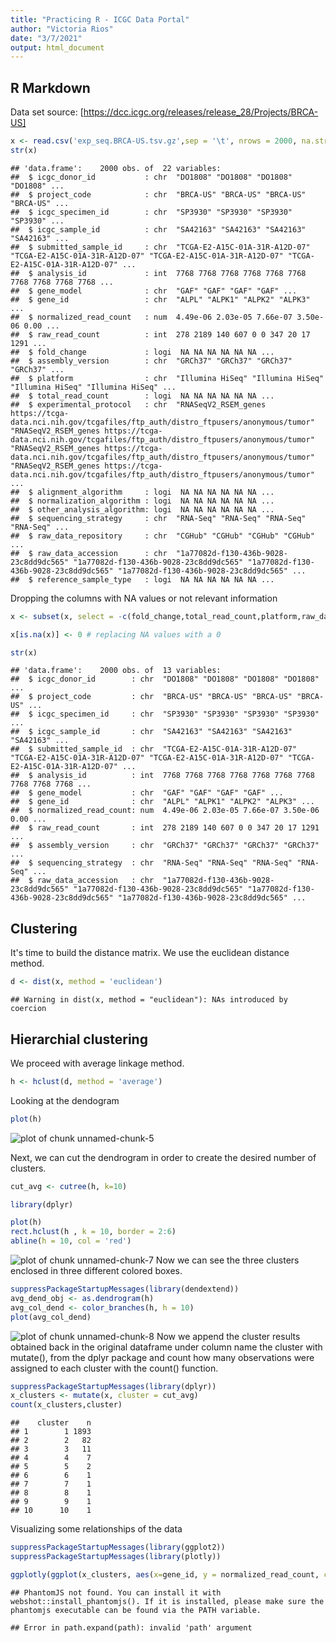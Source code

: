 ```yaml
---
title: "Practicing R - ICGC Data Portal"
author: "Victoria Rios"
date: "3/7/2021"
output: html_document
---
```




## R Markdown
Data set source: [https://dcc.icgc.org/releases/release_28/Projects/BRCA-US]


```r
x <- read.csv('exp_seq.BRCA-US.tsv.gz',sep = '\t', nrows = 2000, na.strings = '?')
str(x)
```

```
## 'data.frame':	2000 obs. of  22 variables:
##  $ icgc_donor_id           : chr  "DO1808" "DO1808" "DO1808" "DO1808" ...
##  $ project_code            : chr  "BRCA-US" "BRCA-US" "BRCA-US" "BRCA-US" ...
##  $ icgc_specimen_id        : chr  "SP3930" "SP3930" "SP3930" "SP3930" ...
##  $ icgc_sample_id          : chr  "SA42163" "SA42163" "SA42163" "SA42163" ...
##  $ submitted_sample_id     : chr  "TCGA-E2-A15C-01A-31R-A12D-07" "TCGA-E2-A15C-01A-31R-A12D-07" "TCGA-E2-A15C-01A-31R-A12D-07" "TCGA-E2-A15C-01A-31R-A12D-07" ...
##  $ analysis_id             : int  7768 7768 7768 7768 7768 7768 7768 7768 7768 7768 ...
##  $ gene_model              : chr  "GAF" "GAF" "GAF" "GAF" ...
##  $ gene_id                 : chr  "ALPL" "ALPK1" "ALPK2" "ALPK3" ...
##  $ normalized_read_count   : num  4.49e-06 2.03e-05 7.66e-07 3.50e-06 0.00 ...
##  $ raw_read_count          : int  278 2189 140 607 0 0 347 20 17 1291 ...
##  $ fold_change             : logi  NA NA NA NA NA NA ...
##  $ assembly_version        : chr  "GRCh37" "GRCh37" "GRCh37" "GRCh37" ...
##  $ platform                : chr  "Illumina HiSeq" "Illumina HiSeq" "Illumina HiSeq" "Illumina HiSeq" ...
##  $ total_read_count        : logi  NA NA NA NA NA NA ...
##  $ experimental_protocol   : chr  "RNASeqV2_RSEM_genes https://tcga-data.nci.nih.gov/tcgafiles/ftp_auth/distro_ftpusers/anonymous/tumor" "RNASeqV2_RSEM_genes https://tcga-data.nci.nih.gov/tcgafiles/ftp_auth/distro_ftpusers/anonymous/tumor" "RNASeqV2_RSEM_genes https://tcga-data.nci.nih.gov/tcgafiles/ftp_auth/distro_ftpusers/anonymous/tumor" "RNASeqV2_RSEM_genes https://tcga-data.nci.nih.gov/tcgafiles/ftp_auth/distro_ftpusers/anonymous/tumor" ...
##  $ alignment_algorithm     : logi  NA NA NA NA NA NA ...
##  $ normalization_algorithm : logi  NA NA NA NA NA NA ...
##  $ other_analysis_algorithm: logi  NA NA NA NA NA NA ...
##  $ sequencing_strategy     : chr  "RNA-Seq" "RNA-Seq" "RNA-Seq" "RNA-Seq" ...
##  $ raw_data_repository     : chr  "CGHub" "CGHub" "CGHub" "CGHub" ...
##  $ raw_data_accession      : chr  "1a77082d-f130-436b-9028-23c8dd9dc565" "1a77082d-f130-436b-9028-23c8dd9dc565" "1a77082d-f130-436b-9028-23c8dd9dc565" "1a77082d-f130-436b-9028-23c8dd9dc565" ...
##  $ reference_sample_type   : logi  NA NA NA NA NA NA ...
```

Dropping the columns with NA values or not relevant information

```r
x <- subset(x, select = -c(fold_change,total_read_count,platform,raw_data_repository,experimental_protocol,alignment_algorithm,normalization_algorithm,other_analysis_algorithm,reference_sample_type))

x[is.na(x)] <- 0 # replacing NA values with a 0

str(x)
```

```
## 'data.frame':	2000 obs. of  13 variables:
##  $ icgc_donor_id        : chr  "DO1808" "DO1808" "DO1808" "DO1808" ...
##  $ project_code         : chr  "BRCA-US" "BRCA-US" "BRCA-US" "BRCA-US" ...
##  $ icgc_specimen_id     : chr  "SP3930" "SP3930" "SP3930" "SP3930" ...
##  $ icgc_sample_id       : chr  "SA42163" "SA42163" "SA42163" "SA42163" ...
##  $ submitted_sample_id  : chr  "TCGA-E2-A15C-01A-31R-A12D-07" "TCGA-E2-A15C-01A-31R-A12D-07" "TCGA-E2-A15C-01A-31R-A12D-07" "TCGA-E2-A15C-01A-31R-A12D-07" ...
##  $ analysis_id          : int  7768 7768 7768 7768 7768 7768 7768 7768 7768 7768 ...
##  $ gene_model           : chr  "GAF" "GAF" "GAF" "GAF" ...
##  $ gene_id              : chr  "ALPL" "ALPK1" "ALPK2" "ALPK3" ...
##  $ normalized_read_count: num  4.49e-06 2.03e-05 7.66e-07 3.50e-06 0.00 ...
##  $ raw_read_count       : int  278 2189 140 607 0 0 347 20 17 1291 ...
##  $ assembly_version     : chr  "GRCh37" "GRCh37" "GRCh37" "GRCh37" ...
##  $ sequencing_strategy  : chr  "RNA-Seq" "RNA-Seq" "RNA-Seq" "RNA-Seq" ...
##  $ raw_data_accession   : chr  "1a77082d-f130-436b-9028-23c8dd9dc565" "1a77082d-f130-436b-9028-23c8dd9dc565" "1a77082d-f130-436b-9028-23c8dd9dc565" "1a77082d-f130-436b-9028-23c8dd9dc565" ...
```
## Clustering
It's time to build the distance matrix. We use the euclidean distance method.

```r
d <- dist(x, method = 'euclidean')
```

```
## Warning in dist(x, method = "euclidean"): NAs introduced by coercion
```

## Hierarchial clustering
We proceed with average linkage method.

```r
h <- hclust(d, method = 'average')
```


Looking at the dendogram

```r
plot(h)
```

![plot of chunk unnamed-chunk-5](figure/unnamed-chunk-5-1.png)

Next, we can cut the dendrogram in order to create the desired number of clusters.

```r
cut_avg <- cutree(h, k=10)
```


```r
library(dplyr)

plot(h)
rect.hclust(h , k = 10, border = 2:6)
abline(h = 10, col = 'red')
```

![plot of chunk unnamed-chunk-7](figure/unnamed-chunk-7-1.png)
Now we can see the three clusters enclosed in three different colored boxes. 

```r
suppressPackageStartupMessages(library(dendextend))
avg_dend_obj <- as.dendrogram(h)
avg_col_dend <- color_branches(h, h = 10)
plot(avg_col_dend)
```

![plot of chunk unnamed-chunk-8](figure/unnamed-chunk-8-1.png)
Now we  append the cluster results obtained back in the original dataframe under column name the cluster with mutate(), from the dplyr package and count how many observations were assigned to each cluster with the count() function.

```r
suppressPackageStartupMessages(library(dplyr))
x_clusters <- mutate(x, cluster = cut_avg)
count(x_clusters,cluster)
```

```
##    cluster    n
## 1        1 1893
## 2        2   82
## 3        3   11
## 4        4    7
## 5        5    2
## 6        6    1
## 7        7    1
## 8        8    1
## 9        9    1
## 10      10    1
```
Visualizing some relationships of the data

```r
suppressPackageStartupMessages(library(ggplot2))
suppressPackageStartupMessages(library(plotly))

ggplotly(ggplot(x_clusters, aes(x=gene_id, y = normalized_read_count, color = factor(cluster))) + geom_point())
```

```
## PhantomJS not found. You can install it with webshot::install_phantomjs(). If it is installed, please make sure the phantomjs executable can be found via the PATH variable.
```

```
## Error in path.expand(path): invalid 'path' argument
```



